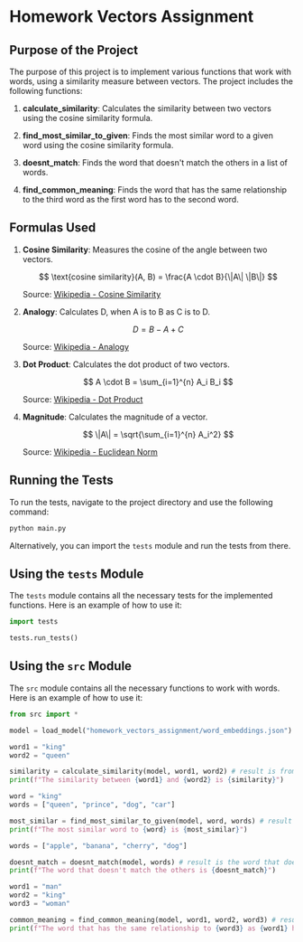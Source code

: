 # Homework Vectors Assignment

## Purpose of the Project

The purpose of this project is to implement various functions that work with words, using a similarity measure between vectors. The project includes the following functions:

1. **calculate_similarity**: Calculates the similarity between two vectors using the cosine similarity formula.

2. **find_most_similar_to_given**: Finds the most similar word to a given word using the cosine similarity formula.

3. **doesnt_match**: Finds the word that doesn't match the others in a list of words.

4. **find_common_meaning**: Finds the word that has the same relationship to the third word as the first word has to the second word.

## Formulas Used

1. **Cosine Similarity**: Measures the cosine of the angle between two vectors.

    $$ \text{cosine similarity}(A, B) = \frac{A \cdot B}{\|A\| \|B\|} $$ 

    Source: [Wikipedia - Cosine Similarity](https://en.wikipedia.org/wiki/Cosine_similarity)

2. **Analogy**: Calculates D, when A is to B as C is to D.

    $$ D = B - A + C $$

    Source: [Wikipedia - Analogy](https://en.wikipedia.org/wiki/Analogy_(linguistics))

3. **Dot Product**: Calculates the dot product of two vectors.

    $$ A \cdot B = \sum_{i=1}^{n} A_i B_i $$

    Source: [Wikipedia - Dot Product](https://en.wikipedia.org/wiki/Dot_product)

4. **Magnitude**: Calculates the magnitude of a vector.

    $$ \|A\| = \sqrt{\sum_{i=1}^{n} A_i^2} $$

    Source: [Wikipedia - Euclidean Norm](https://en.wikipedia.org/wiki/Norm_(mathematics)#Euclidean_norm)

## Running the Tests

To run the tests, navigate to the project directory and use the following command:
```bash
python main.py
```
Alternatively, you can import the `tests` module and run the tests from there.

## Using the `tests` Module

The `tests` module contains all the necessary tests for the implemented functions. Here is an example of how to use it:

```python
import tests

tests.run_tests()
```

## Using the `src` Module

The `src` module contains all the necessary functions to work with words. Here is an example of how to use it:

```python
from src import *

model = load_model("homework_vectors_assignment/word_embeddings.json")

word1 = "king"
word2 = "queen"

similarity = calculate_similarity(model, word1, word2) # result is from -1 to 1
print(f"The similarity between {word1} and {word2} is {similarity}")

word = "king"
words = ["queen", "prince", "dog", "car"]

most_similar = find_most_similar_to_given(model, word, words) # result is the most similar word
print(f"The most similar word to {word} is {most_similar}")

words = ["apple", "banana", "cherry", "dog"]

doesnt_match = doesnt_match(model, words) # result is the word that doesn't match the others
print(f"The word that doesn't match the others is {doesnt_match}")

word1 = "man"
word2 = "king"
word3 = "woman"

common_meaning = find_common_meaning(model, word1, word2, word3) # result is the word that has the same relationship to the third word as the first word has to the second word
print(f"The word that has the same relationship to {word3} as {word1} has to {word2} is {common_meaning}")
```
